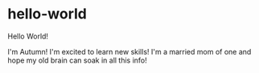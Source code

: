 # hello-world

Hello World!

I'm Autumn! I'm excited to learn new skills! 
I'm a married mom of one and hope my old brain can soak in all this info! 
